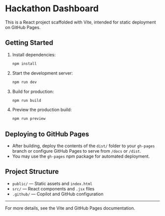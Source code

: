 # Hackathon Dashboard

This is a React project scaffolded with Vite, intended for static deployment on GitHub Pages.

## Getting Started

1. Install dependencies:
   ```sh
   npm install
   ```
2. Start the development server:
   ```sh
   npm run dev
   ```
3. Build for production:
   ```sh
   npm run build
   ```
4. Preview the production build:
   ```sh
   npm run preview
   ```

## Deploying to GitHub Pages

- After building, deploy the contents of the `dist/` folder to your `gh-pages` branch or configure GitHub Pages to serve from `/docs` or `/dist`.
- You may use the `gh-pages` npm package for automated deployment.

## Project Structure

- `public/` — Static assets and `index.html`
- `src/` — React components and `.jsx` files
- `.github/` — Copilot and GitHub configuration

---

For more details, see the Vite and GitHub Pages documentation.
